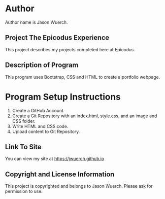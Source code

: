 # Author

Author name is Jason Wuerch.

## Project The Epicodus Experience

This project describes my projects completed here at Epicodus.

## Description of Program

This program uses Bootstrap, CSS and HTML to create a portfolio webpage.

# Program Setup Instructions

1. Create a GitHub Account.
2. Create a Git Repository with an index.html, style.css, and an image and CSS folder.
3. Write HTML and CSS code.
4. Upload content to Git Repository.

## Link To Site

You can view my site at https://jwuerch.github.io


## Copyright and License Information

This project is copyrighted and belongs to Jason Wuerch. Please ask for permission to use.
